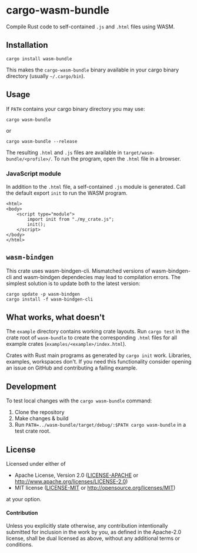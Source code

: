 # cargo-wasm-bundle

Compile Rust code to self-contained `.js` and `.html` files using WASM.

## Installation

```
cargo install wasm-bundle
```
This makes the `cargo-wasm-bundle` binary available in your cargo binary directory (usually `~/.cargo/bin`).

## Usage

If `PATH` contains your cargo binary directory you may use:
```
cargo wasm-bundle
```
or
```
cargo wasm-bundle --release
```

The resulting `.html` and `.js` files are available in `target/wasm-bundle/<profile>/`. To run the program, open the `.html` file in a browser.

### JavaScript module

In addition to the `.html` file, a self-contained `.js` module is generated. Call the default export `init` to run the WASM program.
```
<html>
<body>
    <script type="module">
        import init from "./my_crate.js";
        init();
    </script>
</body>
</html>
```

## `wasm-bindgen`

This crate uses wasm-bindgen-cli. Mismatched versions of wasm-bindgen-cli and wasm-bindgen dependecies may lead to compilation errors. The simplest solution is to update both to the latest version:
```
cargo update -p wasm-bindgen
cargo install -f wasm-bindgen-cli
```

## What works, what doesn't

The `example` directory contains working crate layouts. Run `cargo test` in the crate root of `wasm-bundle` to create the corresponding `.html` files for all example crates (`examples/<example>/index.html`).

Crates with Rust main programs as generated by `cargo init` work. Libraries, examples, workspaces don't. If you need this functionality consider opening an issue on GitHub and contributing a failing example.

## Development

To test local changes with the `cargo wasm-bundle` command:
1. Clone the repository
2. Make changes & build
3. Run `PATH=../wasm-bundle/target/debug/:$PATH cargo wasm-bundle` in a test crate root.

## License

Licensed under either of

* Apache License, Version 2.0 ([LICENSE-APACHE](LICENSE-APACHE) or http://www.apache.org/licenses/LICENSE-2.0)
* MIT license ([LICENSE-MIT](LICENSE-MIT) or http://opensource.org/licenses/MIT)

at your option.

#### Contribution

Unless you explicitly state otherwise, any contribution intentionally submitted
for inclusion in the work by you, as defined in the Apache-2.0 license, shall be
dual licensed as above, without any additional terms or conditions.
